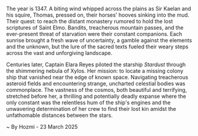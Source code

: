 
The year is 1347.  A biting wind whipped across the plains as Sir Kaelan and his squire, Thomas, pressed on, their horses' hooves sinking into the mud.  Their quest: to reach the distant monastery rumored to hold the lost scriptures of Saint Elmo.  Bandits, treacherous mountain passes, and the ever-present threat of starvation were their constant companions. Each sunrise brought a fresh wave of uncertainty, a gamble against the elements and the unknown, but the lure of the sacred texts fueled their weary steps across the vast and unforgiving landscape.

Centuries later, Captain Elara Reyes piloted the starship *Stardust* through the shimmering nebula of Xylos.  Her mission: to locate a missing colony ship that vanished near the edge of known space.  Navigating treacherous asteroid fields and encountering strange, uncharted celestial bodies was commonplace. The vastness of the cosmos, both beautiful and terrifying, stretched before her, a thrilling and potentially deadly expanse where the only constant was the relentless hum of the ship's engines and the unwavering determination of her crew to find their lost kin amidst the unfathomable distances between the stars.

~ By Hozmi - 23 March 2025
